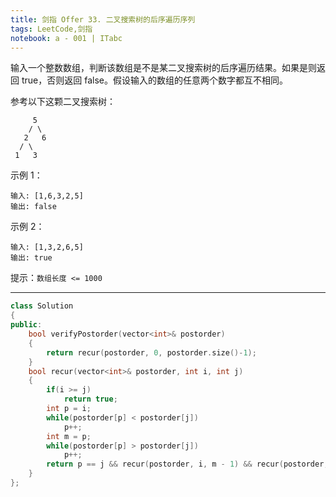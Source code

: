 ```yaml
---
title: 剑指 Offer 33. 二叉搜索树的后序遍历序列
tags: LeetCode,剑指
notebook: a - 001 | ITabc
---
```

输入一个整数数组，判断该数组是不是某二叉搜索树的后序遍历结果。如果是则返回 true，否则返回 false。假设输入的数组的任意两个数字都互不相同。

参考以下这颗二叉搜索树：
```
     5
    / \
   2   6
  / \
 1   3
```
示例 1：
```
输入: [1,6,3,2,5]
输出: false
```
示例 2：
```
输入: [1,3,2,6,5]
输出: true
```

提示：`数组长度 <= 1000`

---


```cpp
class Solution 
{
public:
    bool verifyPostorder(vector<int>& postorder) 
    {
        return recur(postorder, 0, postorder.size()-1);
    }
    bool recur(vector<int>& postorder, int i, int j)
    {
        if(i >= j)
            return true;
        int p = i;
        while(postorder[p] < postorder[j])
            p++;
        int m = p;
        while(postorder[p] > postorder[j])
            p++;
        return p == j && recur(postorder, i, m - 1) && recur(postorder, m, j - 1);
    }
};
```